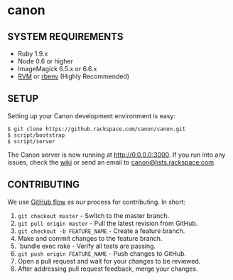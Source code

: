 canon
=====

## SYSTEM REQUIREMENTS

- Ruby 1.9.x
- Node 0.6 or higher
- ImageMagick 6.5.x or 6.6.x
- [RVM](https://rvm.io) or [rbenv](https://github.com/sstephenson/rbenv) (Highly Recommended)

## SETUP

Setting up your Canon development environment is easy:

    $ git clone https://github.rackspace.com/canon/canon.git
    $ script/bootstrap
    $ script/server

The Canon server is now running at http://0.0.0.0:3000. If you run into any issues, 
check the [wiki](https://github.rackspace.com/canon/canon/wiki) or send an email to 
canon@lists.rackspace.com.
 
## CONTRIBUTING

We use [GitHub flow](http://scottchacon.com/2011/08/31/github-flow.html) as our 
process for contributing. In short:

1) `git checkout master` - Switch to the master branch.
2) `git pull origin master` - Pull the latest revision from GitHub.
3) `git checkout -b FEATURE_NAME` - Create a feature branch.
4) Make and commit changes to the feature branch.
5) `bundle exec rake - Verify all tests are passing.
5) `git push origin FEATURE_NAME` - Push changes to GitHub.
6) Open a pull request and wait for your changes to be reviewed.
7) After addressing pull request feedback, merge your changes.

